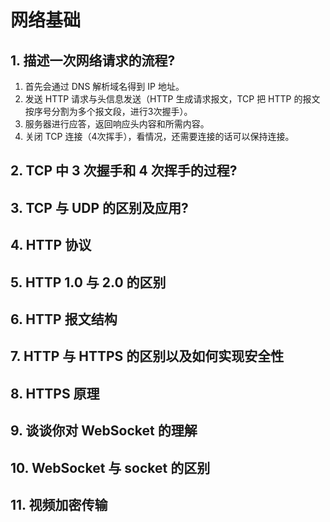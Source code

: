 # 网络基础

## <span id="quest_network_technological_process_1">1. 描述一次网络请求的流程?</span>
  1. 首先会通过 DNS 解析域名得到 IP 地址。
  2. 发送 HTTP 请求与头信息发送（HTTP 生成请求报文，TCP 把 HTTP 的报文按序号分割为多个报文段，进行3次握手）。
  3. 服务器进行应答，返回响应头内容和所需内容。
  4. 关闭 TCP 连接（4次挥手），看情况，还需要连接的话可以保持连接。

## <span id="quest_network_technological_process_2">2. TCP 中 3 次握手和 4 次挥手的过程?
## <span id="quest_network_technological_process_3">3. TCP 与 UDP 的区别及应用?
## <span id="quest_network_technological_process_4">4. HTTP 协议
## <span id="quest_network_technological_process_5">5. HTTP 1.0 与 2.0 的区别
## <span id="quest_network_technological_process_6">6. HTTP 报文结构
## <span id="quest_network_technological_process_7">7. HTTP 与 HTTPS 的区别以及如何实现安全性
## <span id="quest_network_technological_process_8">8. HTTPS 原理
## <span id="quest_network_technological_process_9">9. 谈谈你对 WebSocket 的理解
## <span id="quest_network_technological_process_10">10. WebSocket 与 socket 的区别
## <span id="quest_network_technological_process_11">11. 视频加密传输


